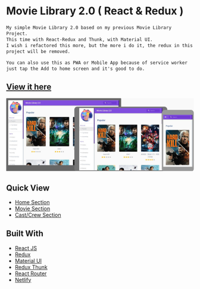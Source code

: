 # Movie Library 2.0 ( React & Redux )

```
My simple Movie Library 2.0 based on my previous Movie Library Project.
This time with React-Redux and Thunk, with Material UI.
I wish i refactored this more, but the more i do it, the redux in this project will be removed.
```
```
You can also use this as PWA or Mobile App because of service worker
just tap the Add to home screen and it's good to do. 
```

## [View it here](https://movie-redux.banguismv.wtf)

![Homepage](https://github.com/BanguisMV/movie-library-redux/blob/main/preview/HomePreview.JPG)

## Quick View

- [Home Section](https://reactjs.org/)
- [Movie Section](https://movie-redux.banguismv.wtf/movie/278)
- [Cast/Crew Section](https://movie-redux.banguismv.wtf/person/3223)

## Built With

- [React JS](https://movie-redux.banguismv.wtf)
- [Redux](https://redux.js.org/)
- [Material UI](https://material-ui.com/)
- [Redux Thunk](https://github.com/reduxjs/redux-thunk)
- [React Router](https://github.com/ReactTraining/react-router)
- [Netlify](https://netlify.com)
